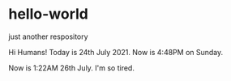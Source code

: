 # hello-world
just another respository

Hi Humans! 
Today is 24th July 2021. 
Now is 4:48PM on Sunday.

Now is 1:22AM 26th July. I'm so tired. 
